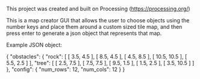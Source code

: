 This project was created and built on Processing (https://processing.org/)

This is a map creator GUI that allows the user to choose objects using the 
number keys and place them around a custom sized tile map, and then press
enter to generate a json object that represents that map.

Example JSON object:

{
  "obstacles": {
    "rock": [
      [
        3.5, 4.5
      ],
      [
        8.5, 4.5
      ],
      [
        4.5, 8.5
      ],
      [
        10.5, 10.5
      ],
      [
        5.5, 2.5
      ]
    ],
    "tree": [
      [
        2.5, 7.5
      ],
      [
        7.5, 7.5
      ],
      [
        9.5, 1.5
      ],
      [
        1.5, 2.5
      ],
      [
        3.5, 10.5
      ]
    ]
  },
  "config": {
    "num_rows": 12,
    "num_cols": 12
  }
}
